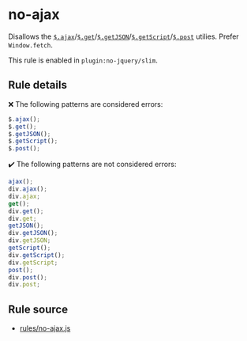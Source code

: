 # no-ajax

Disallows the [`$.ajax`](https://api.jquery.com/jQuery.ajax/)/[`$.get`](https://api.jquery.com/jQuery.get/)/[`$.getJSON`](https://api.jquery.com/jQuery.getJSON/)/[`$.getScript`](https://api.jquery.com/jQuery.getScript/)/[`$.post`](https://api.jquery.com/jQuery.post/) utilies. Prefer `Window.fetch`.

This rule is enabled in `plugin:no-jquery/slim`.

## Rule details

❌ The following patterns are considered errors:
```js
$.ajax();
$.get();
$.getJSON();
$.getScript();
$.post();
```

✔️ The following patterns are not considered errors:
```js
ajax();
div.ajax();
div.ajax;
get();
div.get();
div.get;
getJSON();
div.getJSON();
div.getJSON;
getScript();
div.getScript();
div.getScript;
post();
div.post();
div.post;
```
## Rule source

* [rules/no-ajax.js](../rules/no-ajax.js)
